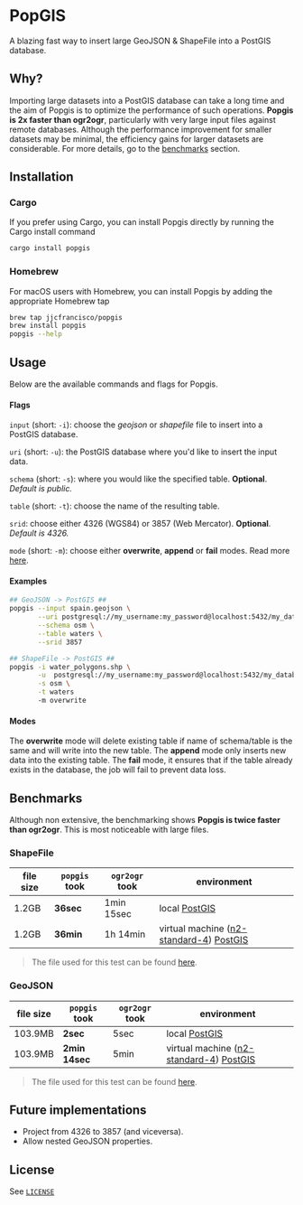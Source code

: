 # PopGIS
A blazing fast way to insert large GeoJSON & ShapeFile into a PostGIS database.

## Why?
Importing large datasets into a PostGIS database can take a long time and the aim of Popgis is to optimize the performance of such operations. **Popgis is 2x faster than ogr2ogr**, particularly with very large input files against remote databases. Although the performance improvement for smaller datasets may be minimal, the efficiency gains for larger datasets are considerable. For more details, go to the [benchmarks](#benchmarks) section.

## Installation

### Cargo
If you prefer using Cargo, you can install Popgis directly by running the Cargo install command
```bash
cargo install popgis
```

### Homebrew
For macOS users with Homebrew, you can install Popgis by adding the appropriate Homebrew tap
```bash
brew tap jjcfrancisco/popgis
brew install popgis
popgis --help
```

## Usage
Below are the available commands and flags for Popgis. 

#### Flags

`input` (short: `-i`): choose the *geojson* or *shapefile* file to insert into a PostGIS database.

`uri` (short: `-u`): the PostGIS database where you'd like to insert the input data.

`schema` (short: `-s`): where you would like the specified table. **Optional**. *Default is public.*

`table` (short: `-t`): choose the name of the resulting table.

`srid`: choose either 4326 (WGS84) or 3857 (Web Mercator).  **Optional**. *Default is 4326.*

`mode` (short: `-m`): choose either **overwrite**, **append** or **fail** modes. Read more [here](#modes).

#### Examples
```bash
## GeoJSON -> PostGIS ##
popgis --input spain.geojson \
       --uri postgresql://my_username:my_password@localhost:5432/my_database \
       --schema osm \
       --table waters \
       --srid 3857

## ShapeFile -> PostGIS ##
popgis -i water_polygons.shp \
       -u  postgresql://my_username:my_password@localhost:5432/my_database \
       -s osm \
       -t waters
       -m overwrite
```

#### Modes
The **overwrite** mode will delete existing table if name of schema/table is the same and will write into the new table. The **append** mode only inserts new data into the existing table. The **fail** mode, it ensures that if the table already exists in the database, the job will fail to prevent data loss.

## Benchmarks
Although non extensive, the benchmarking shows **Popgis is twice faster than ogr2ogr**. This is most noticeable with large files.

### ShapeFile

| file size |  `popgis` took | `ogr2ogr` took | environment |
|-----------|----------------|----------------|-------------|
| 1.2GB     | **36sec**      | 1min 15sec     | local [PostGIS](https://hub.docker.com/r/kartoza/postgis/)       | 
| 1.2GB     | **36min**      | 1h 14min       | virtual machine ([n2-standard-4](https://cloud.google.com/compute/docs/general-purpose-machines)) [PostGIS](https://hub.docker.com/r/kartoza/postgis/) |

> The file used for this test can be found [here](https://osmdata.openstreetmap.de/data/water-polygons.html).

### GeoJSON

| file size |  `popgis` took | `ogr2ogr` took | environment |
|-----------|----------------|----------------|-------------|
| 103.9MB   | **2sec**       | 5sec           | local [PostGIS](https://hub.docker.com/r/kartoza/postgis/)       | 
| 103.9MB   | **2min 14sec** | 5min           | virtual machine ([n2-standard-4](https://cloud.google.com/compute/docs/general-purpose-machines)) [PostGIS](https://hub.docker.com/r/kartoza/postgis/) |

> The file used for this test can be found [here](https://data.cityofnewyork.us/City-Government/NYC-Street-Centerline-CSCL-/exjm-f27b).

## Future implementations

* Project from 4326 to 3857 (and viceversa).
* Allow nested GeoJSON properties.

## License
See [`LICENSE`](./LICENSE)

